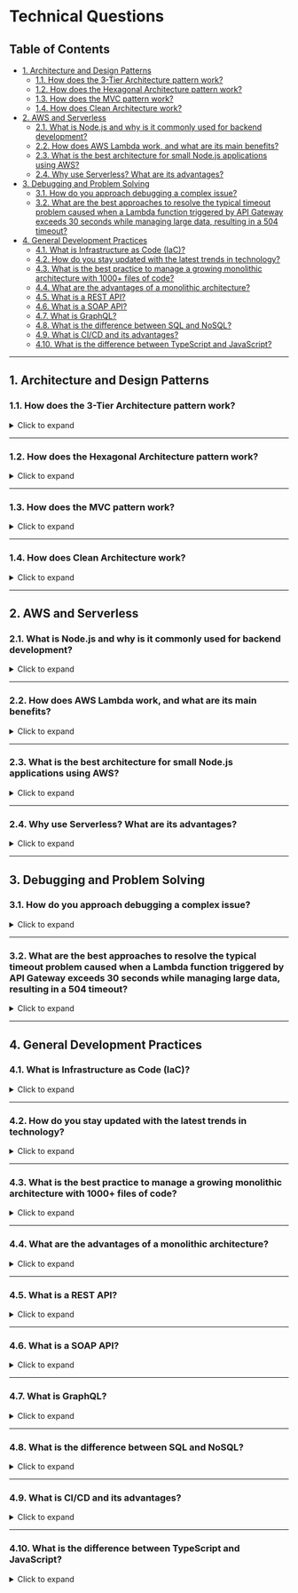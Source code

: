 # Technical Questions

## Table of Contents

- [1. Architecture and Design Patterns](#1-architecture-and-design-patterns)
  - [1.1. How does the 3-Tier Architecture pattern work?](#11-how-does-the-3-tier-architecture-pattern-work)
  - [1.2. How does the Hexagonal Architecture pattern work?](#12-how-does-the-hexagonal-architecture-pattern-work)
  - [1.3. How does the MVC pattern work?](#13-how-does-the-mvc-pattern-work)
  - [1.4. How does Clean Architecture work?](#14-how-does-clean-architecture-work)
- [2. AWS and Serverless](#2-aws-and-serverless)
  - [2.1. What is Node.js and why is it commonly used for backend development?](#21-what-is-nodejs-and-why-is-it-commonly-used-for-backend-development)
  - [2.2. How does AWS Lambda work, and what are its main benefits?](#22-how-does-aws-lambda-work-and-what-are-its-main-benefits)
  - [2.3. What is the best architecture for small Node.js applications using AWS?](#23-what-is-the-best-architecture-for-small-nodejs-applications-using-aws)
  - [2.4. Why use Serverless? What are its advantages?](#24-why-use-serverless-what-are-its-advantages)
- [3. Debugging and Problem Solving](#3-debugging-and-problem-solving)
  - [3.1. How do you approach debugging a complex issue?](#31-how-do-you-approach-debugging-a-complex-issue)
  - [3.2. What are the best approaches to resolve the typical timeout problem caused when a Lambda function triggered by API Gateway exceeds 30 seconds while managing large data, resulting in a 504 timeout?](#32-what-are-the-best-approaches-to-resolve-the-typical-timeout-problem-caused-when-a-lambda-function-triggered-by-api-gateway-exceeds-30-seconds-while-managing-large-data-resulting-in-a-504-timeout)
- [4. General Development Practices](#4-general-development-practices)
  - [4.1. What is Infrastructure as Code (IaC)?](#41-what-is-infrastructure-as-code-iac)
  - [4.2. How do you stay updated with the latest trends in technology?](#42-how-do-you-stay-updated-with-the-latest-trends-in-technology)
  - [4.3. What is the best practice to manage a growing monolithic architecture with 1000+ files of code?](#43-what-is-the-best-practice-to-manage-a-growing-monolithic-architecture-with-1000-files-of-code)
  - [4.4. What are the advantages of a monolithic architecture?](#44-what-are-the-advantages-of-a-monolithic-architecture)
  - [4.5. What is a REST API?](#45-what-is-a-rest-api)
  - [4.6. What is a SOAP API?](#46-what-is-a-soap-api)
  - [4.7. What is GraphQL?](#47-what-is-graphql)
  - [4.8. What is the difference between SQL and NoSQL?](#48-what-is-the-difference-between-sql-and-nosql)
  - [4.9. What is CI/CD and its advantages?](#49-what-is-cicd-and-its-advantages)
  - [4.10. What is the difference between TypeScript and JavaScript?](#410-what-is-the-difference-between-typescript-and-javascript)

---

## 1. Architecture and Design Patterns

### 1.1. How does the 3-Tier Architecture pattern work?

<details>
<summary>Click to expand</summary>

The 3-Tier Architecture separates an application into three layers:

1. Presentation Tier: The front-end or user interface (UI) that interacts with the user.
2. Logic Tier: The back-end or business logic layer where data processing and application logic occur.
3. Data Tier: The database layer where data is stored and managed.

This separation helps organize code, making it more scalable, maintainable, and easier to manage.

</details>

---

### 1.2. How does the Hexagonal Architecture pattern work?

<details>
<summary>Click to expand</summary>

Hexagonal Architecture separates the core business logic of an application from external systems (like databases or APIs).

- Core: The central business logic.
- Ports: Interfaces that allow external systems to communicate with the core.
- Adapters: Implementations that connect the core to external systems.

This makes the app easier to maintain, test, and adapt to new technologies.

</details>

---

### 1.3. How does the MVC pattern work?

<details>
<summary>Click to expand</summary>

MVC (Model-View-Controller) splits an app into three parts:

1. Model: Manages data and business logic.
2. View: Displays data to the user.
3. Controller: Handles user input and updates the model or view.

This separation makes the code easier to manage and scale.

</details>

---

### 1.4. How does Clean Architecture work?

<details>
<summary>Click to expand</summary>

Clean Architecture separates an application into layers to keep the core business logic independent of external factors. The layers are:

1. Entities: Core business models.
2. Use Cases: Application-specific logic.
3. Interface Adapters: Convert data between external systems (like UI or database) and core logic.
4. Frameworks & Drivers: External tools and frameworks.

This structure ensures flexibility, maintainability, and testability by keeping the core logic isolated from outside changes.

</details>

---

## 2. AWS and Serverless

### 2.1. What is Node.js and why is it commonly used for backend development?

<details>
<summary>Click to expand</summary>

Node.js is an open-source JavaScript runtime built on Chrome's V8 engine. It's widely used for backend development because it’s non-blocking and event-driven, which allows it to handle many requests simultaneously. This makes it ideal for real-time applications like chat apps or APIs that need to process many I/O operations without slowing down.

</details>

---

### 2.2. How does AWS Lambda work, and what are its main benefits?

<details>
<summary>Click to expand</summary>

AWS Lambda is a serverless service that lets you run code without managing servers. You upload your code, and Lambda automatically handles scaling based on incoming requests. Its key benefits are:

- Cost Efficiency: You only pay for compute time.
- Automatic Scaling: It scales based on demand.
- No Server Management: No need to manage infrastructure.

Lambda is ideal for event-driven tasks like API requests, file uploads, or database triggers.

</details>

---

### 2.3. What is the best architecture for small Node.js applications using AWS?

<details>
<summary>Click to expand</summary>

For small Node.js apps, a serverless architecture is often the best choice. Using AWS Lambda with API Gateway allows you to run code in response to HTTP requests without managing servers. This setup automatically scales based on traffic, and combined with services like DynamoDB for storage and S3 for files, it offers a cost-effective and low-maintenance solution ideal for small apps.

</details>

---

### 2.4. Why use Serverless? What are its advantages?

<details>
<summary>Click to expand</summary>

Serverless eliminates infrastructure management, automatically scales with demand, and reduces costs by charging only for actual usage. It's ideal for building scalable, event-driven applications quickly, allowing developers to focus on writing code instead of managing servers.

</details>

---

## 3. Debugging and Problem Solving

### 3.1. How do you approach debugging a complex issue?

<details>
<summary>Click to expand</summary>

My process involves breaking the issue into smaller parts to isolate the root cause. I:

- Review logs and replicate the problem in a test environment.
- Use debugging tools and systematically test hypotheses until the issue is resolved.
</details>

---

### 3.2. What are the best approaches to resolve the typical timeout problem caused when a Lambda function triggered by API Gateway exceeds 30 seconds while managing large data, resulting in a 504 timeout?

<details>
<summary>Click to expand</summary>

To avoid timeouts with large data in Lambda, use SQS or Step Functions:

- SQS: Send tasks to an SQS queue for asynchronous processing, avoiding API Gateway timeouts.
- Step Functions: Break the task into smaller steps, allowing multiple Lambdas to process data without hitting time limits.

Both methods prevent 504 timeouts by handling data processing in the background.

</details>

---

## 4. General Development Practices

### 4.1. What is Infrastructure as Code (IaC)?

<details>
<summary>Click to expand</summary>

Infrastructure as Code (IaC) is the practice of managing and provisioning infrastructure using code instead of manual processes. It allows developers to define servers, networks, databases, and other resources in configuration files, making deployments consistent, repeatable, and version-controlled. Tools like Terraform, AWS CloudFormation, and Ansible are commonly used for IaC.

</details>

---

### 4.2. How do you stay updated with the latest trends in technology?

<details>
<summary>Click to expand</summary>

I follow top YouTubers, subscribe to blogs, and attend webinars to stay updated with the latest technology trends.

</details>

---

### 4.3. What is the best practice to manage a growing monolithic architecture with 1000+ files of code?

<details>
<summary>Click to expand</summary>

The best approach is to shift to a microservices architecture, where the monolith is broken into smaller, independent services. This enhances scalability, maintainability, and resilience. Changes in one service don’t affect others, limiting issues to individual services and reducing system-wide downtime. You can update and deploy services independently without impacting the entire system.

</details>

---

### 4.4. What are the advantages of a monolithic architecture?

<details>
<summary>Click to expand</summary>

Monolithic architecture is simpler to develop and test, especially for small applications. All components are in one codebase, so there's no need for complex inter-service communication. It's easier to debug and can be more efficient for smaller systems, as there’s less overhead.

</details>

---

### 4.5. What is a REST API?

<details>
<summary>Click to expand</summary>

A REST API uses HTTP methods (GET, POST, PUT, DELETE) to allow communication between clients and servers. It is stateless, meaning each request is independent, and is known for its simplicity, scalability, and flexibility.

</details>

---

### 4.6. What is a SOAP API?

<details>
<summary>Click to expand</summary>

A SOAP API is a protocol for exchanging structured information using XML over HTTP, SMTP, or other transport protocols. It enforces strict standards for security and error handling, making it reliable for enterprise use.

</details>

---

### 4.7. What is GraphQL?

<details>
<summary>Click to expand</summary>

GraphQL is a query language for APIs that allows clients to request exactly the data they need. Unlike REST, it uses a single endpoint and reduces data over-fetching and under-fetching.

</details>

---

### 4.8. What is the difference between SQL and NoSQL?

<details>
<summary>Click to expand</summary>

- SQL: Relational databases with structured tables and predefined schemas (e.g., MySQL, PostgreSQL).
- NoSQL: Non-relational databases with flexible formats, ideal for unstructured data and scalability (e.g., MongoDB, DynamoDB).

</details>

---

### 4.9. What is CI/CD and its advantages?

<details>
<summary>Click to expand</summary>

CI/CD automates code integration, testing, and deployment.

- Continuous Integration: Regularly merges code with automated tests.
- Continuous Deployment: Automatically deploys approved changes.

Advantages:

- Faster delivery.
- Fewer errors through automation.
- Quick feedback and iteration.

</details>

---

### 4.10. What is the difference between TypeScript and JavaScript?

<details>
<summary>Click to expand</summary>

- JavaScript: Dynamic, loosely typed, used for web development.
- TypeScript: Adds static typing for error prevention, compiles to JavaScript, and is better for large projects.

</details>
